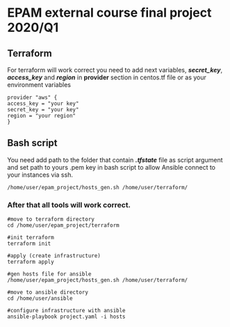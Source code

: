 # EPAM external course final project 2020/Q1

## Terraform
For terraform will work correct you need to add next variables, ***secret_key***, ***access_key*** and ***region*** in **provider** section in centos.tf file or as your environment variables
```shell
provider "aws" {
access_key = "your key"
secret_key = "your key"
region = "your region"
}
```

## Bash script
You need add path to the folder that contain ***.tfstate*** file as script argument and set path to yours .pem key in bash script to allow Ansible connect to your instances via ssh.
```shell
/home/user/epam_project/hosts_gen.sh /home/user/terraform/
```

### After that all tools will work correct.
```shell
#move to terraform directory
cd /home/user/epam_project/terraform

#init terraform
terraform init

#apply (create infrastructure)
terraform apply

#gen hosts file for ansible
/home/user/epam_project/hosts_gen.sh /home/user/terraform/

#move to ansible directory
cd /home/user/ansible

#configure infrastructure with ansible
ansible-playbook project.yaml -i hosts
```
